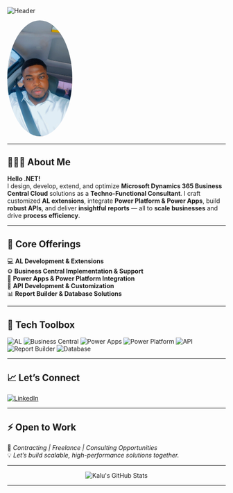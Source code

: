 ![Header](https://capsule-render.vercel.app/api?type=waving&color=0:0d1117,100:0d1117&height=200&section=header&text=Hi%20there!%20👋&fontColor=ffffff&fontSize=40&desc=I%27m%20Kalu%20Eke%20-%20Business%20Central%20Techno-Functional%20Consultant&descAlign=70&descAlignY=65)

<img src="https://github.com/Kalueke/Kalueke/blob/main/profile.jpg" width="150" style="border-radius: 50%;" />

---

## 👨🏽‍💻 About Me

**Hello .NET!**  
I design, develop, extend, and optimize **Microsoft Dynamics 365 Business Central Cloud** solutions as a **Techno-Functional Consultant**. I craft customized **AL extensions**, integrate **Power Platform & Power Apps**, build **robust APIs**, and deliver **insightful reports** — all to **scale businesses** and drive **process efficiency**.

---

## 🚀 Core Offerings

💻 **AL Development & Extensions**  
⚙️ **Business Central Implementation & Support**  
🔗 **Power Apps & Power Platform Integration**  
🔌 **API Development & Customization**  
📊 **Report Builder & Database Solutions**

---

## 🧰 Tech Toolbox

![AL](https://img.shields.io/badge/AL-5C2D91?style=for-the-badge&logo=microsoft) 
![Business Central](https://img.shields.io/badge/Business%20Central-0078D4?style=for-the-badge&logo=microsoft) 
![Power Apps](https://img.shields.io/badge/Power%20Apps-742774?style=for-the-badge&logo=microsoft-powerapps) 
![Power Platform](https://img.shields.io/badge/Power%20Platform-8C3894?style=for-the-badge&logo=microsoft) 
![API](https://img.shields.io/badge/API-FF6F00?style=for-the-badge&logo=api) 
![Report Builder](https://img.shields.io/badge/Report%20Builder-FFB900?style=for-the-badge&logo=microsoft) 
![Database](https://img.shields.io/badge/Database-4479A1?style=for-the-badge&logo=mysql)

---

## 📈 Let’s Connect

[![LinkedIn](https://img.shields.io/badge/LinkedIn-%230077B5.svg?style=for-the-badge&logo=linkedin&logoColor=white)](https://www.linkedin.com/in/ekekaluuche/)

---

## ⚡️ Open to Work

🚀 *Contracting | Freelance | Consulting Opportunities*  
💡 *Let’s build scalable, high-performance solutions together.*

---

<p align="center">
  <img src="https://github-readme-stats.vercel.app/api?username=YOURUSERNAME&show_icons=true&theme=dark" alt="Kalu's GitHub Stats" />
</p>

---

